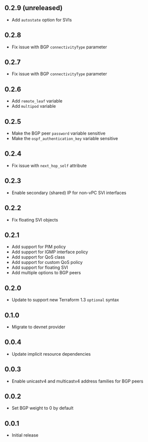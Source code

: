 ## 0.2.9 (unreleased)

- Add `autostate` option for SVIs

## 0.2.8

- Fix issue with BGP `connectivityType` parameter

## 0.2.7

- Fix issue with BGP `connectivityType` parameter

## 0.2.6

- Add `remote_leaf` variable
- Add `multipod` variable

## 0.2.5

- Make the BGP peer `password` variable sensitive
- Make the `ospf_authentication_key` variable sensitive

## 0.2.4

- Fix issue with `next_hop_self` attribute

## 0.2.3

- Enable secondary (shared) IP for non-vPC SVI interfaces

## 0.2.2

- Fix floating SVI objects

## 0.2.1

- Add support for PIM policy
- Add support for IGMP interface policy
- Add support for QoS class
- Add support for custom QoS policy
- Add support for floating SVI
- Add multiple options to BGP peers

## 0.2.0

- Update to support new Terraform 1.3 `optional` syntax

## 0.1.0

- Migrate to devnet provider

## 0.0.4

- Update implicit resource dependencies

## 0.0.3

- Enable unicastv4 and multicastv4 address families for BGP peers

## 0.0.2

- Set BGP weight to 0 by default

## 0.0.1

- Initial release
